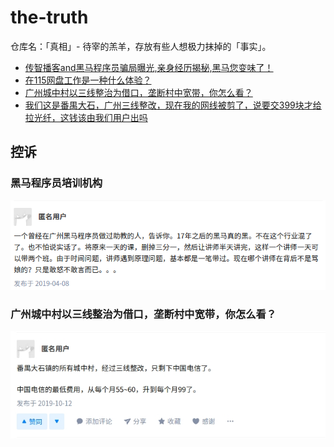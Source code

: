 # the-truth

仓库名：「真相」- 待宰的羔羊，存放有些人想极力抹掉的「事实」。

- [传智播客and黑马程序员骗局曝光,亲身经历揭秘,黑马您变味了！][1]
- [在115网盘工作是一种什么体验？][2]
- [广州城中村以三线整治为借口，垄断村中宽带，你怎么看？][3]
- [我们这是番禺大石，广州三线整改，现在我的网线被剪了，说要交399块才给拉光纤，这钱该由我们用户出吗](https://zhidao.baidu.com/question/1451750209784064340.html)

## 控诉

### 黑马程序员培训机构

[![](001.png)][3]


### 广州城中村以三线整治为借口，垄断村中宽带，你怎么看？

[![](002.jpg)][4]


[1]: http://www.8-008.com/newsDetail/7381.html
[2]: https://www.zhihu.com/question/27310956
[3]: https://www.zhihu.com/question/21414830/answer/644376519
[4]: https://www.zhihu.com/question/283052257
